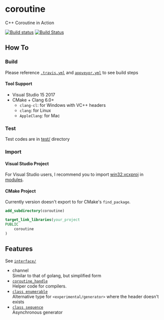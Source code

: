 # coroutine

C++ Coroutine in Action

[![Build status](https://ci.appveyor.com/api/projects/status/vpjssf4g6cv4a4ys/branch/master?svg=true)](https://ci.appveyor.com/project/luncliff/coroutine/branch/master)
[![Build Status](https://travis-ci.org/luncliff/coroutine.svg?branch=master)](https://travis-ci.org/luncliff/coroutine)

## How To

### Build

Please reference [`.travis.yml`](./.travis.yml) and [`appveyor.yml`](./appveyor.yml) to see build steps

#### Tool Support

* Visual Studio 15 2017
* CMake + Clang 6.0+
  * `clang-cl`: for Windows with VC++ headers
  * `clang`: for Linux
  * `AppleClang`: for Mac

### Test

Test codes are in [test/](./test) directory

### Import

#### Visual Studio Project

For Visual Studio users, I recommend you to import [win32.vcxproj](./modules/win32.vcxproj) in [modules](./modules/).

#### CMake Project

Currently version doesn't export to for CMake's `find_package`.

```cmake
add_subdirectory(coroutine)

target_link_libraries(your_project
PUBLIC
    coroutine
)
```

## Features

See [`interface/`](./interface)

* channel  
    Similar to that of golang, but simplified form
* [`coroutine_handle`](./interface/coroutine/frame.h)  
    Helper code for compilers.
* [`class enumerable`](./interface/coroutine/enumerable.hpp)  
    Alternative type for `<experimental/generator>` where the header doesn't exists
* [`class sequence`](./interface/coroutine/sequence.hpp)  
    Asynchronous generator
